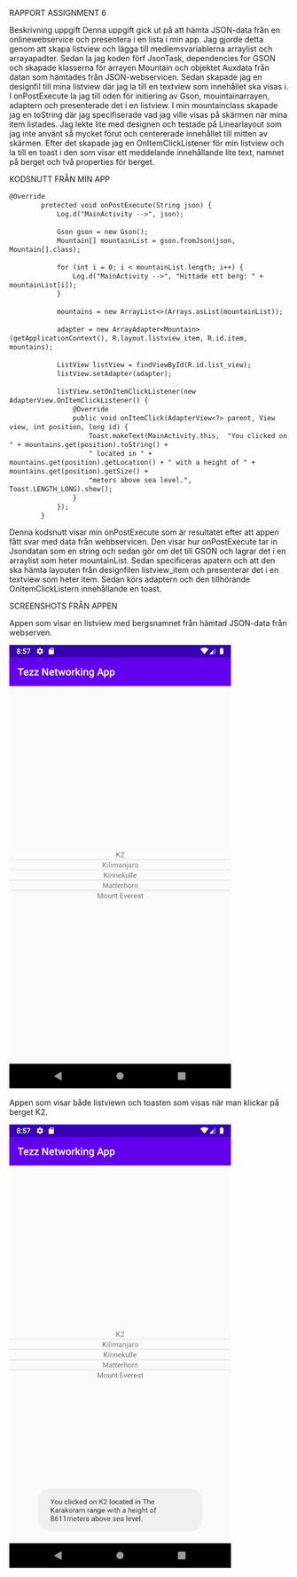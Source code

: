RAPPORT ASSIGNMENT 6

Beskrivning uppgift
Denna uppgift gick ut på att hämta JSON-data från en onlinewebservice och presentera i en lista i
min app. Jag gjorde detta genom att skapa listview och lägga till medlemsvariablerna arraylist och
arrayapadter. Sedan la jag koden förf JsonTask, dependencies for GSON och skapade klasserna för
arrayen Mountain och objektet Auxdata från datan som hämtades från JSON-webservicen. Sedan skapade
jag en designfil till mina listview där jag la till en textview som innehållet ska visas i. I
onPostExecute la jag till oden för initiering av Gson, mouintainarrayen, adaptern och presenterade
det i en listview. I min mountainclass skapade jag en toString där jag specifiserade vad jag ville
visas på skärmen när mina item listades. Jag lekte lite med designen och testade på Linearlayout
som jag inte använt så mycket förut och centererade innehållet till mitten av skärmen. Efter det
skapade jag en OnItemClickListener för min listview och la till en toast i den som visar ett
meddelande innehållande lite text, namnet på berget och två properties för berget.

KODSNUTT FRÅN MIN APP
```
@Override
        protected void onPostExecute(String json) {
            Log.d("MainActivity -->", json);

            Gson gson = new Gson();
            Mountain[] mountainList = gson.fromJson(json, Mountain[].class);

            for (int i = 0; i < mountainList.length; i++) {
                Log.d("MainActivity -->", "Hittade ett berg: " + mountainList[i]);
            }

            mountains = new ArrayList<>(Arrays.asList(mountainList));

            adapter = new ArrayAdapter<Mountain>(getApplicationContext(), R.layout.listview_item, R.id.item, mountains);

            ListView listView = findViewById(R.id.list_view);
            listView.setAdapter(adapter);

            listView.setOnItemClickListener(new AdapterView.OnItemClickListener() {
                @Override
                public void onItemClick(AdapterView<?> parent, View view, int position, long id) {
                    Toast.makeText(MainActivity.this,  "You clicked on " + mountains.get(position).toString() +
                    " located in " + mountains.get(position).getLocation() + " with a height of " + mountains.get(position).getSize() +
                    "meters above sea level.", Toast.LENGTH_LONG).show();
                }
            });
        }
```
Denna kodsnutt visar min onPostExecute som är resultatet efter att appen fått svar med data från
webbservicen. Den visar hur onPostExecute tar in Jsondatan som en string och sedan gör om det till
GSON och lagrar det i en arraylist som heter mountainList. Sedan specificeras apatern och att den
ska hämta layouten från designfilen listview_item och presenterar det i en textview som heter item.
Sedan körs adaptern och den tillhörande OnItemClickListern innehållande en toast.

SCREENSHOTS FRÅN APPEN

Appen som visar en listview med bergsnamnet från hämtad JSON-data från webserven.

<img src="app_listview.png" width="400"/>

Appen som visar både listviewn och toasten som visas när man klickar på berget K2.

<img src="app_listview_and_toast.png" width="400"/>
